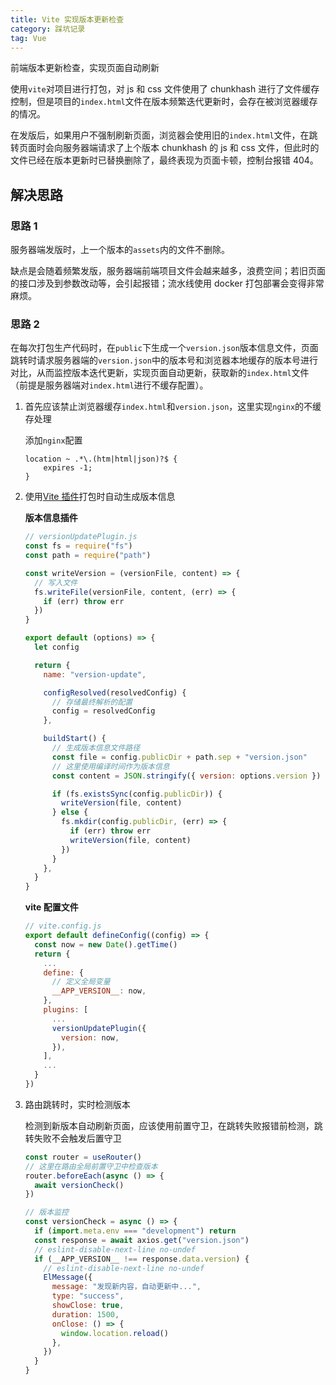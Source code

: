 ```yaml
---
title: Vite 实现版本更新检查
category: 踩坑记录
tag: Vue
---
```


前端版本更新检查，实现页面自动刷新

<!-- more -->

使用`vite`对项目进行打包，对 js 和 css 文件使用了 chunkhash 进行了文件缓存控制，但是项目的`index.html`文件在版本频繁迭代更新时，会存在被浏览器缓存的情况。

在发版后，如果用户不强制刷新页面，浏览器会使用旧的`index.html`文件，在跳转页面时会向服务器端请求了上个版本 chunkhash 的 js 和 css 文件，但此时的文件已经在版本更新时已替换删除了，最终表现为页面卡顿，控制台报错 404。

## 解决思路

### 思路 1

服务器端发版时，上一个版本的`assets`内的文件不删除。

缺点是会随着频繁发版，服务器端前端项目文件会越来越多，浪费空间；若旧页面的接口涉及到参数改动等，会引起报错；流水线使用 docker 打包部署会变得非常麻烦。

### 思路 2

在每次打包生产代码时，在`public`下生成一个`version.json`版本信息文件，页面跳转时请求服务器端的`version.json`中的版本号和浏览器本地缓存的版本号进行对比，从而监控版本迭代更新，实现页面自动更新，获取新的`index.html`文件（前提是服务器端对`index.html`进行不缓存配置）。

1. 首先应该禁止浏览器缓存`index.html`和`version.json`，这里实现`nginx`的不缓存处理

   添加`nginx`配置

   ```nginx
   location ~ .*\.(htm|html|json)?$ {
       expires -1;
   }
   ```

2. 使用[Vite 插件](https://vitejs.cn/guide/api-plugin.html)打包时自动生成版本信息

   **版本信息插件**

   ```javascript
   // versionUpdatePlugin.js
   const fs = require("fs")
   const path = require("path")

   const writeVersion = (versionFile, content) => {
     // 写入文件
     fs.writeFile(versionFile, content, (err) => {
       if (err) throw err
     })
   }

   export default (options) => {
     let config

     return {
       name: "version-update",

       configResolved(resolvedConfig) {
         // 存储最终解析的配置
         config = resolvedConfig
       },

       buildStart() {
         // 生成版本信息文件路径
         const file = config.publicDir + path.sep + "version.json"
         // 这里使用编译时间作为版本信息
         const content = JSON.stringify({ version: options.version })

         if (fs.existsSync(config.publicDir)) {
           writeVersion(file, content)
         } else {
           fs.mkdir(config.publicDir, (err) => {
             if (err) throw err
             writeVersion(file, content)
           })
         }
       },
     }
   }
   ```

   **vite 配置文件**

   ```javascript
   // vite.config.js
   export default defineConfig((config) => {
     const now = new Date().getTime()
     return {
       ...
       define: {
         // 定义全局变量
         __APP_VERSION__: now,
       },
       plugins: [
         ...
         versionUpdatePlugin({
           version: now,
         }),
       ],
       ...
     }
   })
   ```

3. 路由跳转时，实时检测版本

   检测到新版本自动刷新页面，应该使用前置守卫，在跳转失败报错前检测，跳转失败不会触发后置守卫

   ```javascript
   const router = useRouter()
   // 这里在路由全局前置守卫中检查版本
   router.beforeEach(async () => {
     await versionCheck()
   })

   // 版本监控
   const versionCheck = async () => {
     if (import.meta.env === "development") return
     const response = await axios.get("version.json")
     // eslint-disable-next-line no-undef
     if (__APP_VERSION__ !== response.data.version) {
       // eslint-disable-next-line no-undef
       ElMessage({
         message: "发现新内容，自动更新中...",
         type: "success",
         showClose: true,
         duration: 1500,
         onClose: () => {
           window.location.reload()
         },
       })
     }
   }
   ```

